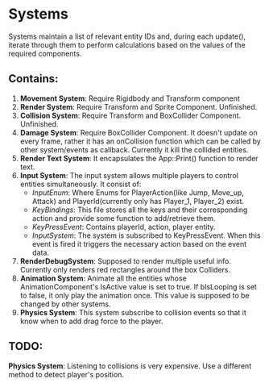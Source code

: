 # Systems

Systems maintain a list of relevant entity IDs and, during each update(), iterate through them to perform calculations based on the values of the required components.

## Contains:

1. **Movement System**: Require Rigidbody and Transform component
2. **Render System**: Require Transform and Sprite Component. Unfinished.
3. **Collision System**: Require Transform and BoxCollider Component. Unfinished.
4. **Damage System**: Require BoxCollider Component. It doesn't update on every frame, rather it has an onCollision function which can be called by other system/events as callback. Currently it kill the collided entities.
5. **Render Text System**: It encapsulates the App::Print() function to render text.
6. **Input System**: The input system allows multiple players to control entities simultaneously. It consist of:
   - _InputEnum_: Where Enums for PlayerAction(like Jump, Move_up, Attack) and PlayerId(currently only has Player_1, Player_2) exist.
   - _KeyBindings_: This file stores all the keys and their corresponding action and provide some function to add/retrieve them.
   - _KeyPressEvent_: Contains playerId, action, player entity.
   - _InputSystem_: The system is subscribed to KeyPressEvent. When this event is fired it triggers the necessary action based on the event data.
7. **RenderDebugSystem**: Supposed to render multiple useful info. Currently only renders red rectangles around the box Colliders.
8. **Animation System**: Animate all the entities whose AnimationComponent's IsActive value is set to true. If bIsLooping is set to false, it only play the animation once. This value is supposed to be changed by other systems.
9. **Physics System**: This system subscribe to collision events so that it know when to add drag force to the player.

## TODO:
**Physics System**: Listening to collisions is very expensive. Use a different method to detect player's position.